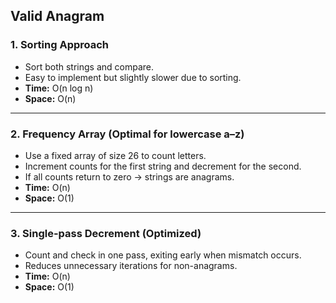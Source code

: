 ##  Valid Anagram 

### 1. Sorting Approach
- Sort both strings and compare.
- Easy to implement but slightly slower due to sorting.
- **Time:** O(n log n)  
- **Space:** O(n)

---

### 2. Frequency Array (Optimal for lowercase a–z)
- Use a fixed array of size 26 to count letters.
- Increment counts for the first string and decrement for the second.
- If all counts return to zero → strings are anagrams.
- **Time:** O(n)  
- **Space:** O(1)

---

### 3. Single-pass Decrement (Optimized)
- Count and check in one pass, exiting early when mismatch occurs.
- Reduces unnecessary iterations for non-anagrams.
- **Time:** O(n)  
- **Space:** O(1)



